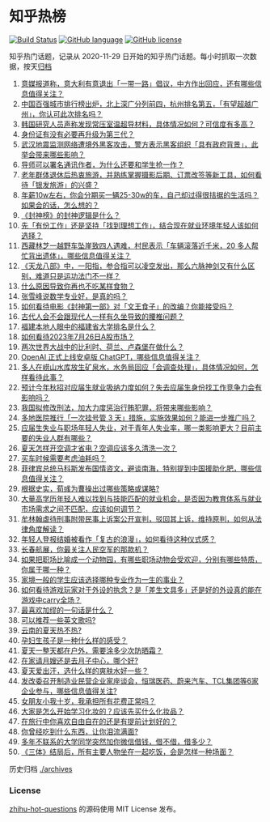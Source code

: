 # 知乎热榜
[![Build Status](https://github.com/ToWeLong/zhihu-hot-questions/workflows/CI/badge.svg)](https://github.com/ToWeLong/zhihu-hot-questions/actions)
[![GitHub language](https://img.shields.io/badge/language-golang-orange.svg)](https://golang.org/)
[![GitHub license](https://img.shields.io/github/license/ToWeLong/zhihu-hot-questions)](https://github.com/ToWeLong/zhihu-hot-questions/blob/main/LICENSE)

知乎热门话题，记录从 2020-11-29 日开始的知乎热门话题。每小时抓取一次数据，按天[归档](./archives)

<!-- BEGIN -->

1. [意媒报道称，意大利有意退出「一带一路」倡议，中方作出回应，还有哪些信息值得关注？](https://www.zhihu.com/question/613886402)
1. [中国百强城市排行榜出炉，北上深广分列前四，杭州排名第五，「有望超越广州」，你认可此次排名吗？](https://www.zhihu.com/question/613885803)
1. [韩国研究人员声称发现常压室温超导材料，具体情况如何？可信度有多高？](https://www.zhihu.com/question/613850973)
1. [身份证有没有必要再升级为第三代？](https://www.zhihu.com/question/349881631)
1. [武汉地震监测网络遭境外黑客攻击，警方表示黑客组织「具有政府背景」，此举会带来哪些影响？](https://www.zhihu.com/question/614021823)
1. [导师可以署名通讯作者，为什么还要和学生抢一作？](https://www.zhihu.com/question/609089902)
1. [老年群体退休后热衷旅游，并熟练掌握摄影后期、订票改签等新工具，如何看待「银发旅游」的兴盛？](https://www.zhihu.com/question/613852632)
1. [年薪10w左右，你会分期买一辆25-30w的车，自己却过得很拮据的生活吗？如果会的话，怎么想的？](https://www.zhihu.com/question/613550074)
1. [《封神榜》的封神逻辑是什么？](https://www.zhihu.com/question/546417684)
1. [先「有份工作」还是坚持「找到理想工作」，结合现在就业环境年轻人该如何选择？](https://www.zhihu.com/question/614032831)
1. [西藏林芝一越野车坠崖致四人遇难，村民表示「车辆滚落近千米，20 多人帮忙背出遗体」，哪些信息值得关注？](https://www.zhihu.com/question/613869705)
1. [《天龙八部》中，一阳指，参合指可以凌空发出，那么六脉神剑又有什么区别，难道只是运功法门不一样？](https://www.zhihu.com/question/371964272)
1. [什么原因导致你再也不吃某样食物？](https://www.zhihu.com/question/612543040)
1. [张雪峰说数学专业好，是真的吗？](https://www.zhihu.com/question/613520785)
1. [如何看待电影《封神第一部》对「文王食子」的改编？你能接受吗？](https://www.zhihu.com/question/613750147)
1. [古代人会不会跟现代人一样有久坐导致的腰椎问题？](https://www.zhihu.com/question/613989059)
1. [福建本地人眼中的福建省大学排名是什么？](https://www.zhihu.com/question/613346677)
1. [如何看待2023年7月26日A股市场？](https://www.zhihu.com/question/614019531)
1. [两次世界大战中的比利时、荷兰、卢森堡在做什么？](https://www.zhihu.com/question/32208768)
1. [OpenAI 正式上线安卓版 ChatGPT，哪些信息值得关注？](https://www.zhihu.com/question/614015563)
1. [多人在崂山水库放生矿泉水，水务局回应「会调查处理」，具体情况如何，怎样看待此事？](https://www.zhihu.com/question/613682135)
1. [预计今年秋招对应届生就业吸纳力度如何？失去应届生身份找工作竞争力会有影响吗？](https://www.zhihu.com/question/613687034)
1. [我国拟修改刑法，加大力度惩治行贿犯罪，将带来哪些影响？](https://www.zhihu.com/question/613866127)
1. [多地医院推行「一次挂号管 3 天」措施，实施效果如何？能进一步推广吗？](https://www.zhihu.com/question/613865577)
1. [应届生失业与职场年轻人失业，对于青年人失业率，哪一类影响更大？目前主要的失业人群有哪些？](https://www.zhihu.com/question/613901101)
1. [夏天怎样开空调才省电？空调应该多久清洗一次？](https://www.zhihu.com/question/613777174)
1. [买车时候需要考虑油耗吗？](https://www.zhihu.com/question/274576574)
1. [菲律宾总统马科斯发布国情咨文，避谈南海，特别提到中国援助化肥，哪些信息值得关注？](https://www.zhihu.com/question/613942062)
1. [根据史实，荀彧为曹操出过哪些策略或谋略?](https://www.zhihu.com/question/613545419)
1. [大量高学历年轻人难以找到与技能匹配的就业机会，是否因为教育体系与就业市场需求之间不匹配，应该如何调节？](https://www.zhihu.com/question/613850315)
1. [牟林翰虐待刑事附带民事上诉案公开宣判，驳回其上诉，维持原判，如何从法律角度解读？](https://www.zhihu.com/question/613837003)
1. [年轻人登报结婚被看作「复古的浪漫」，如何看待这种仪式感？](https://www.zhihu.com/question/613839285)
1. [长春航展，你最关注人民空军的那款机？](https://www.zhihu.com/question/613683346)
1. [如果把职场比喻成一个动物园，有哪些职场动物会受欢迎，分别有哪些特质，你属于哪一种？](https://www.zhihu.com/question/613712419)
1. [家境一般的学生应该选择哪种专业作为一生的事业？](https://www.zhihu.com/question/613265754)
1. [如何看待游戏玩家对于外设的执念？是「差生文具多」还是好的外设真的能在游戏中carry全场？](https://www.zhihu.com/question/613884344)
1. [最喜欢加缪的一句话是什么？](https://www.zhihu.com/question/318208674)
1. [可以推荐一些英文歌吗?](https://www.zhihu.com/question/613762731)
1. [云南的夏天热不热?](https://www.zhihu.com/question/607945488)
1. [孕妇生孩子是一种什么样的感受？](https://www.zhihu.com/question/607462967)
1. [夏天一整天都在户外，需要涂多少次防晒霜？](https://www.zhihu.com/question/612516645)
1. [在家请月嫂还是去月子中心，哪个好?](https://www.zhihu.com/question/609709231)
1. [夏天爱出汗，选什么样的爽肤水好一些？](https://www.zhihu.com/question/610452547)
1. [发改委召开制造业民营企业家座谈会，恒瑞医药、蔚来汽车、TCL集团等6家企业参与，哪些信息值得关注?](https://www.zhihu.com/question/613855706)
1. [女朋友小我十岁，我承担所有花费正常吗？](https://www.zhihu.com/question/606031396)
1. [大家是怎么开始学习化妆的？应该先买什么化妆品？](https://www.zhihu.com/question/609622668)
1. [在旅行中你喜欢自由自在的还是有提前计划好的？](https://www.zhihu.com/question/612077330)
1. [你曾经吃到什么东西，让你泪流满面?](https://www.zhihu.com/question/565537890)
1. [多年不联系的大学同学突然加你微信借钱，借不借，借多少？](https://www.zhihu.com/question/555280094)
1. [《三体》结局后，所有主要人物坐在一起吃饭，会是怎样一种场面？](https://www.zhihu.com/question/518016021)

<!-- END -->

历史归档 [./archives](./archives)


### License
[zhihu-hot-questions](https://github.com/towelong/zhihu-hot-questions) 的源码使用 MIT License 发布。